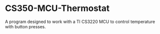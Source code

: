 # CS350-MCU-Thermostat
A program designed to work with a TI CS3220 MCU to control temperature with button presses.
